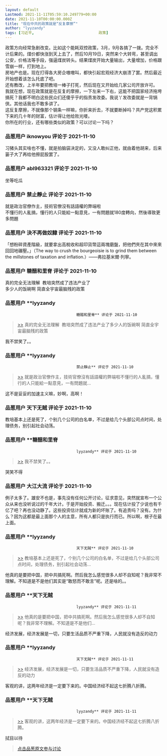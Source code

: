 ```yaml
---
layout: default
Lastmod: 2021-11-11T05:59:10.249779+00:00
date: 2021-11-10T00:00:00.000Z
title: "现在中共的政策就是“反复摩擦”"
author: "lyyzandy"
tags: [习近平,								政策]
---
```


政策方向经常急剧改变。比如这个能耗双控政策，3月，9月各搞了一拨。完全不计后果的。煤价都快涨到天上去了，然后10月19日，突然来个大转弯，甚至调出公安，价格法等手段，强逼煤炭转头。结果煤炭开始大量输出，大量增加，价格跟雪崩一样，打到地上。  
房地产也是。现在打得各大房企嗷嗷叫，都快引起宏观经济大崩溃了罢。然后最近开始想着该怎么托底了吧。  
还有教改，上半年要把教培一棒子打死，然后现在又开始给几家公司开放许可。  
我就在想，现在政策就是在反复的摩擦，一下左来一下右，这能不把国家经济拖垮搞死？我都不明白这些民众们还傻乎乎的指责发改委。我说丫发改委就是一背锅侠。其他话我也不敢多讲了。  
这反复摩擦，不就像那个钢条一样嘛，你折来折去，不就要断掉吗？共产党这积累下来的几十年的财富，估计得让他给败光喽。  
你所在的行业，还有哪些类似的政策？可以讨论一下吗？

            
### 品葱用户 **iknowyou** 评论于 2021-11-10
        
习猪头其实啥也不懂，就是拍脑袋决定的，又没人敢纠正他，就由着他胡来，后来篓子大了再给他擦屁股罢了。
        


            
### 品葱用户 **abl963321** 评论于 2021-11-10
        
坐等吃瓜
        


            
### 品葱用户 **禁止靜止** 评论于 2021-11-10
        
就是政治官僚作主，技術官僚沒有話語權的弊端啦  
不懂行的人亂搞，懂行的人只能給一點意見，一有問題就180度轉向，然後導致更多問題
        


            
### 品葱用户 **決不再做奴隸** 评论于 2021-11-10
        
「想粉碎資產階級，就要拿出高稅收和超印貨幣這兩塊磨盤，把他們夾在其中來來回回地碾壓。」（The way to crush the bourgeoisie is to grind them between the millstones of taxation and inflation.）——弗拉基米爾·列寧。
        


            
### 品葱用户 **糖醋和里脊** 评论于 2021-11-10
        
真的完全无法理解  教培突然成了违法产业了  
多少人的饭碗啊 简直全宇宙最脑残的政策
        


            
### 品葱用户 **lyyzandy				
									糖醋和里脊** 评论于 2021-11-10
        
> [\>>]( "/article/item_id-711346#") 真的完全无法理解  教培突然成了违法产业了多少人的饭碗啊 简直全宇宙最脑残的政策

  
我不禁笑了。。
        


            
### 品葱用户 **lyyzandy				
									禁止靜止** 评论于 2021-11-10
        
> [\>>]( "/article/item_id-711326#") 就是政治官僚作主，技術官僚沒有話語權的弊端啦不懂行的人亂搞，懂行的人只能給一點意見，一有問題就...

  
这不是妥妥的加速主义嘛，妙啊，高啊！
        


            
### 品葱用户 **天下无贼** 评论于 2021-11-10
        
教培基本上还是死了，个别几个公司的白名单，不过是给几个头部公司点时间，处理债务，别引起社会动荡。
        


            
### 品葱用户 **糖醋和里脊				
									lyyzandy** 评论于 2021-11-10
        
> [\>>]( "/article/item_id-711352#") 我不禁笑了。。

  
哭笑不得
        


            
### 品葱用户 **大江大流** 评论于 2021-11-10
        
例子太多了。雄安不也是，事先没有任何公开讨论，征求意见，突然就宣布一个公众从来也没听说过的千年大计。于是开始投资、搬迁。。。现在估计投了少说也有千亿了吧？再也没动静了。这些投资估计就成为新的坏账了。有追责吗？没有。为什么？因为这都是最上面那个人的主意，所有人都只是执行而已。所以啊，根子在最上面。
        


            
### 品葱用户 **lyyzandy				
									天下无贼** 评论于 2021-11-10
        
> [\>>]( "/article/item_id-711358#") 教培基本上还是死了，个别几个公司的白名单，不过是给几个头部公司点时间，处理债务，别引起社会动荡...

  
他真的是要把中国，把中共搞死啊。然后我怎么感觉很多人却不自知呢？我非常不理解。不知道是不是他们其实是“敢怒而不敢言”呢。还是啥的。。
        


            
### 品葱用户 **天下无贼				
									lyyzandy** 评论于 2021-11-11
        
> [\>>]( "/article/item_id-711457#") 他真的是要把中国，把中共搞死啊。然后我怎么感觉很多人却不自知呢？我非常不理解。不知道是不是他们...

  
  
经济发展，经济发展是一切，只要生活品质不严重下降，人民就没有造反的动力
        


            
### 品葱用户 **lyyzandy				
									天下无贼** 评论于 2021-11-11
        
> [\>>]( "/article/item_id-711472#") 经济发展，经济发展是一切，只要生活品质不严重下降，人民就没有造反的动力

  
客观的讲，这两年经济是一定要下来的。中国经济经不起这七折腾八折腾。
        


            
### 品葱用户 **天下无贼				
									lyyzandy** 评论于 2021-11-11
        
> [\>>]( "/article/item_id-711515#") 客观的讲，这两年经济是一定要下来的。中国经济经不起这七折腾八折腾。

  
  
拭目以待
        






> [点击品葱原文参与讨论](https://pincong.rocks/article/36804)

